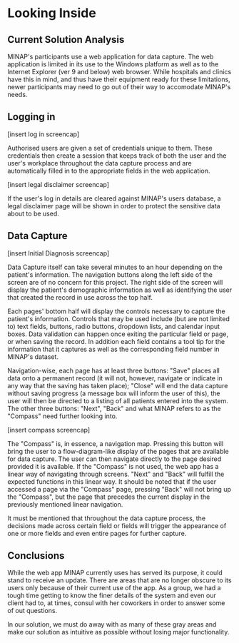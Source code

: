 Looking Inside
=============

Current Solution Analysis
-------------
MINAP's participants use a web application for data capture. The web application is limited in its use to the Windows platform as well as to the Internet Explorer (ver 9 and below) web browser. While hospitals and clinics have this in mind, and thus have their equipment ready for these limitations, newer participants may need to go out of their way to accomodate MINAP's needs.

Logging in
------------

[insert log in screencap]

Authorised users are given a set of credentials unique to them. These credentials then create a session that keeps track of both the user and the user's workplace throughout the data capture process and are automatically filled in to the appropriate fields in the web application. 

[insert legal disclaimer screencap]

If the user's log in details are cleared against MINAP's users database, a legal disclaimer page will be shown in order to protect the sensitive data about to be used.

Data Capture
------------

[insert Initial Diagnosis screencap]

Data Capture itself can take several minutes to an hour depending on the patient's information. The navigation buttons along the left side of the screen are of no concern for this project. The right side of the screen will display the patient's demographic information as well as identifying the user that created the record in use across the top half.

Each pages' bottom half will display the controls necessary to capture the patient's information. Controls that may be used include (but are not limited to) text fields, buttons, radio buttons, dropdown lists, and calendar input boxes. Data validation can happen once exiting the particular field or page, or when saving the record. In addition each field contains a tool tip for the information that it captures as well as the corresponding field number in MINAP's dataset.

Navigation-wise, each page has at least three buttons: "Save" places all data onto a permanent record (it will not, however, navigate or indicate in any way that the saving has taken place); "Close" will end the data capture without saving progress (a message box will inform the user of this), the user will then be directed to a listing of all patients entered into the system. The other three buttons: "Next", "Back" and what MINAP refers to as the "Compass" need further looking into.

[insert compass screencap]

The "Compass" is, in essence, a navigation map. Pressing this button will bring the user to a flow-diagram-like display of the pages that are available for data capture. The user can then navigate directly to the page desired provided it is available. If the "Compass" is not used, the web app has a linear way of navigating through screens. "Next" and "Back" will fulfill the expected functions in this linear way. It should be noted that if the user accessed a page via the "Compass" page, pressing "Back" will not bring up the "Compass", but the page that precedes the current display in the previously mentioned linear navigation.

It must be mentioned that throughout the data capture process, the decisions made across certain field or fields will trigger the appearance of one or more fields and even entire pages for further capture.

Conclusions
------------

While the web app MINAP currently uses has served its purpose, it could stand to receive an update. There are areas that are no longer obscure to its users only because of their current use of the app. As a group, we had a tough time getting to know the finer details of the system and even our client had to, at times, consul with her coworkers in order to answer some of out questions. 

In our solution, we must do away with as many of these gray areas and make our solution as intuitive as possible without losing major functionality.
